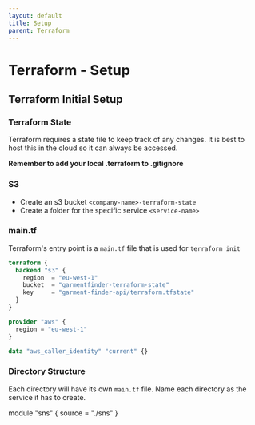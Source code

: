 ```yaml
---
layout: default
title: Setup
parent: Terraform
---
```



# Terraform - Setup

## Terraform Initial Setup

### Terraform State
Terraform requires a state file to keep track of any changes. It is best to host this in the cloud so it can always be accessed.

**Remember to add your local .terraform to .gitignore**

### S3
- Create an s3 bucket `<company-name>-terraform-state`
- Create a folder for the specific service `<service-name>`

### main.tf
Terraform's entry point is a `main.tf` file that is used for `terraform init`

```terraform
terraform {
  backend "s3" {
    region  = "eu-west-1"
    bucket  = "garmentfinder-terraform-state"
    key     = "garment-finder-api/terraform.tfstate"
  }
}

provider "aws" {
  region = "eu-west-1"
}

data "aws_caller_identity" "current" {}
```

### Directory Structure
Each directory will have its own `main.tf` file. Name each directory as the service it has to create.

module "sns" {
  source = "./sns"
}

